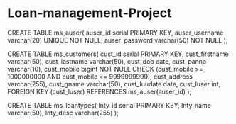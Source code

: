 # Loan-management-Project

CREATE TABLE ms_auser(
	auser_id serial PRIMARY KEY, 
    auser_username varchar(20) UNIQUE NOT NULL, 
    auser_password varchar(50) NOT NULL
);

CREATE TABLE ms_customers(
	cust_id serial PRIMARY KEY,
    cust_firstname varchar(50),
    cust_lastname varchar(50),
    cust_dob date, 
    cust_panno varchar(10),
    cust_mobile bigint NOT NULL CHECK (cust_mobile >= 1000000000 AND cust_mobile <= 9999999999),
    cust_address varchar(255),
    cust_gname varchar(50),
    cust_luudate date,
    cust_luser int, 
    FOREIGN KEY (cust_luser) REFERENCES ms_auser(auser_id)
);

CREATE TABLE ms_loantypes(
	lnty_id serial PRIMARY KEY,
    lnty_name varchar(50),
    lnty_desc varchar(255)
);
